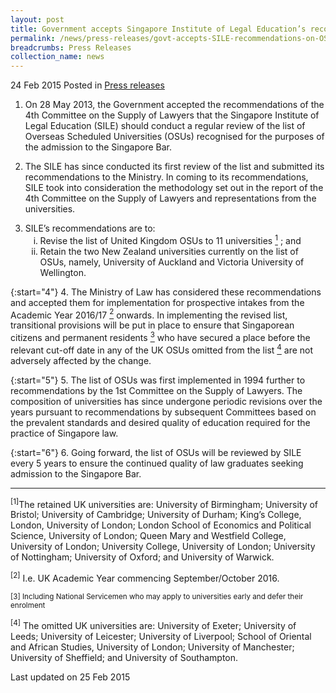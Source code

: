 ```yaml
---
layout: post
title: Government accepts Singapore Institute of Legal Education’s recommendations on Overseas Scheduled Universities list
permalink: /news/press-releases/govt-accepts-SILE-recommendations-on-OSU-list
breadcrumbs: Press Releases
collection_name: news
---
```


24 Feb 2015 Posted in [Press releases](/news/press-releases)

1. On 28 May 2013, the Government accepted the recommendations of the 4th Committee on the Supply of Lawyers that the Singapore Institute of Legal Education (SILE) should conduct a regular review of the list of Overseas Scheduled Universities (OSUs) recognised for the purposes of the admission to the Singapore Bar. 


2. The SILE has since conducted its first review of the list and submitted its recommendations to the Ministry. In coming to its recommendations, SILE took into consideration the methodology set out in the report of the 4th Committee on the Supply of Lawyers and representations from the universities.

<ol start="3">
<li>SILE’s recommendations are to:

<ol style="list-style-type: lower-roman">
<li>Revise the list of United Kingdom OSUs to 11 universities <a href="#universities"><sup>1</sup></a> ; and</li>

<li>Retain the two New Zealand universities currently on the list of OSUs, namely, University of Auckland and Victoria University of Wellington. </li>
</ol>

</li>
</ol>


{:start="4"}
4. The Ministry of Law has considered these recommendations and accepted them for implementation for prospective intakes from the Academic Year 2016/17 <a href="#onwards"><sup>2</sup></a> onwards. In implementing the revised list, transitional provisions will be put in place to ensure that Singaporean citizens and permanent residents <a href="#residents"><sup>3</sup></a> who have secured a place before the relevant cut-off date in any of the UK OSUs omitted from the list <a href="#list"><sup>4</sup></a> are not adversely affected by the change.   

{:start="5"}
5. The list of OSUs was first implemented in 1994 further to recommendations by the 1st Committee on the Supply of Lawyers. The composition of universities has since undergone periodic revisions over the years pursuant to recommendations by subsequent Committees based on the prevalent standards and desired quality of education required for the practice of Singapore law.  

{:start="6"}
6. Going forward, the list of OSUs will be reviewed by SILE every 5 years to ensure the continued quality of law graduates seeking admission to the Singapore Bar.

---

<p id="universities"><sup>[1]</sup>The retained UK universities are: University of Birmingham; University of Bristol; University of Cambridge; University of Durham; King’s College, London, University of London; London School of Economics and Political Science, University of London; Queen Mary and Westfield College, University of London; University College, University of London; University of Nottingham; University of Oxford; and University of Warwick.</p>

<p id="onwards"><sup>[2]</sup> I.e. UK Academic Year commencing September/October 2016.</p>

<p id="residents"><sup>[3]</up> Including National Servicemen who may apply to universities early and defer their enrolment</p>

<p id="list"><sup>[4]</sup> The omitted UK universities are: University of Exeter; University of Leeds; University of Leicester; University of Liverpool; School of Oriental and African Studies, University of London;  University of Manchester; University of Sheffield; and University of Southampton.</p>

<p class="right-side-updated">Last updated on 25 Feb 2015</p>
